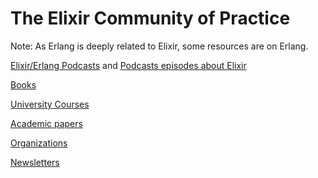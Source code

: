 # The Elixir Community of Practice

Note: As Erlang is deeply related to Elixir, some resources are on Erlang.

[Elixir/Erlang Podcasts](podcasts.md) and [Podcasts episodes about Elixir](podcast_episodes.md)

[Books](books.md)

[University Courses](university_courses.md)

[Academic papers](https://erlef.org/academic-papers/)

[Organizations](organizations.md)

[Newsletters](newsletters.md)



